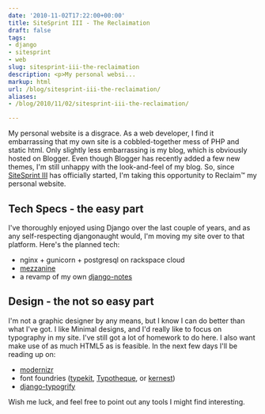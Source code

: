 ```yaml
---
date: '2010-11-02T17:22:00+00:00'
title: SiteSprint III - The Reclaimation
draft: false
tags:
- django
- sitesprint
- web
slug: sitesprint-iii-the-reclaimation
description: <p>My personal websi...
markup: html
url: /blog/sitesprint-iii-the-reclaimation/
aliases:
- /blog/2010/11/02/sitesprint-iii-the-reclaimation/

---
```


<p>My personal website is a disgrace.  As a web developer, I find it embarrassing that my own site is a cobbled-together mess of PHP and static html. Only slightly less embarrassing is my blog, which is obviously hosted on Blogger.  Even though Blogger has recently added a few new themes, I'm still unhappy with the look-and-feel of my blog.  So, since <a href="http://sitesprint.info/" _mce_href="http://sitesprint.info/">SiteSprint III</a> has officially started, I'm taking this opportunity to Reclaim™ my personal website.</p><h2>Tech Specs - the easy part</h2><p>I've thoroughly enjoyed using Django over the last couple of years, and as any self-respecting djangonaught would, I'm moving my site over to that platform.  Here's the planned tech:</p><ul><li>nginx + gunicorn + postgresql on rackspace cloud</li><li><a href="http://github.com/stephenmcd/mezzanine" _mce_href="http://github.com/stephenmcd/mezzanine">mezzanine</a></li><li>a revamp of my own <a href="http://bitbucket.org/bkmontgomery/django-notes" _mce_href="http://bitbucket.org/bkmontgomery/django-notes">django-notes</a></li></ul><h2>Design - the not so easy part</h2><p>I'm not a graphic designer by any means, but I know I can do better than what I've got.  I like Minimal designs, and I'd really like to focus on typography in my site.  I've still got a lot of homework to do here. I also want make use of as much HTML5 as is feasible.  In the next few days I'll be reading up on: </p><ul><li><a href="http://www.modernizr.com/" _mce_href="http://www.modernizr.com/">modernizr</a></li><li>font foundries (<a href="http://typekit.com/" _mce_href="http://typekit.com/">typekit</a>, <a href="http://www.typotheque.com/" _mce_href="http://www.typotheque.com/">Typotheque</a>, or <a href="http://kernest.com/" _mce_href="http://kernest.com/">kernest</a>)</li><li><a href="http://code.google.com/p/typogrify/" _mce_href="http://code.google.com/p/typogrify/">django-typogrify</a></li></ul><p>Wish me luck, and feel free to point out any tools I might find interesting.</p><div class="blogger-post-footer"><img width="1" height="1" src="https://blogger.googleusercontent.com/tracker/4123748873183487963-2770750782513065143?l=bradmontgomery.blogspot.com" _mce_src="https://blogger.googleusercontent.com/tracker/4123748873183487963-2770750782513065143?l=bradmontgomery.blogspot.com" alt=""></div>